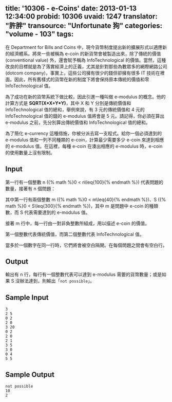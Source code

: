 title: '10306 - e-Coins'
date: 2013-01-13 12:34:00
probid: 10306
uvaid: 1247
translator: "許胖"
transource: "Unfortunate 狗"
categories: "volume - 103"
tags:
---

在 Department for Bills and Coins 中，現今貨幣制度提出新的擴展形式以適應新的經濟體系。將來一些被稱為 e-coin 的新貨幣會被製造出來，除了傳統的價值 (conventional value) 外，還會賦予稱為 InfoTechnological 的價值。當然，這種改良的目標就是為了落實經濟上的正義，尤其是針對那些為數眾多的網際網路公司 (dotcom company)，事實上，這些公司擁有很少的錢但卻擁有很多 IT 技術在裡面。因此，所有舊樣式的貨幣在新的制度下將會保持原本傳統的價值和零 InfoTechnological 值。

為了成功在新的貨幣系統下做比較，因此引進一種叫做 e-modulus 的概念。他的計算方式是 **SQRT(X\*X+Y\*Y)**，其中 X 和 Y 分別是傳統價值和 InfoTechnological 值的總和，舉例來說，有 3 元的傳統價值和 4 元的 InfoTechnological 值的錢的 e-modulus 值將會是 5 元。請記得，你必須在算出 e-modulus 之前，先分別算出傳統價值和 InfoTechnological 值的總和。

為了簡化 e-currency 這種措施，你被分派去寫一支程式。給你一個必須達到的 e-modulus 值和一列不同種類的 e-coin，計算最少需要多少 e-coin 來達到相應的 e-modulus 值。在這裡，每種 e-coin 在湊出相應的 e-modulus 時，e-coin 的使用數量上沒有限制。

## Input ##

第一行有一個整數 n ({% math %}0 < n\leq{100}{% endmath %}) 代表問題的數量，接著有 n 個問題：

其中第一行有兩個整數 m ({% math %}0 < m\leq{40}{% endmath %})、S ({% math %}0 < S\leq{300}{% endmath %})，其中 m 是問題中 e-coin 的種類數，而 S 代表需要達到的 e-modulus 值。

接著 m 行中，每一行由一對非負整數所組成，用以描述 e-coin 的價值。

第一個整數代表傳統價值，而第二個整數代表 InfoTechnological 值。

當多於一個數字在同一行時，它們將會被空白隔開。在每個問題之間會有空白行。

## Output ##

輸出有 n 行，每行有一個整數代表可以達到 e-modulus 需要的貨幣數量；或是如果 S 沒辦法達到，則輸出「`not possible`」。

## Sample Input ##

	3
	2 5
	0 2
	2 0
	3 20
	0 2
	2 0
	2 1
	3 5
	3 0
	0 4
	5 5

## Sample Output ##

	not possible
	10
	2